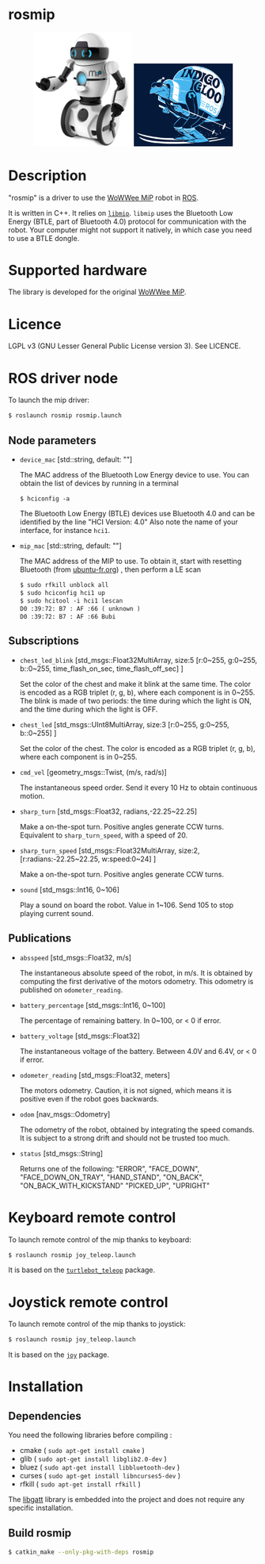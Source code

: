 # rosmip

<p align="center">
<img src="https://github.com/arnaud-ramey/libmip/raw/master/doc/MiP.png"
   alt="MiP" style="width: 200px"/>
<img src="https://github.com/arnaud-ramey/rosmip/raw/master/doc/ros_indigoigloo_600.png"
   alt="MiP" style="width: 200px"/>
</p>

Description
===========

"rosmip" is a driver to use the
[WoWWee MiP](http://wowwee.com/mip) robot
in [ROS](http://ros.org).

It is written in C++.
It relies on
[`libmip`](https://github.com/arnaud-ramey/libmip).
`libmip`
uses the Bluetooth Low Energy (BTLE, part of Bluetooth 4.0)
protocol for communication with the robot.
Your computer might not support it natively, in which case you need to
use a BTLE dongle.

Supported hardware
==================

The library is developed for the original
[WoWWee MiP](http://wowwee.com/mip).

Licence
=======

LGPL v3 (GNU Lesser General Public License version 3).
See LICENCE.

ROS driver node
===============

To launch the mip driver:

```bash
$ roslaunch rosmip rosmip.launch
```

Node parameters
---------------

- `device_mac`
  [std::string, default: ""]

  The MAC address of the Bluetooth Low Energy device to use.
  You can obtain the list of devices by running in a terminal

  ```
  $ hciconfig -a
  ```

  The Bluetooth Low Energy (BTLE) devices use Bluetooth 4.0 and
  can be identified by the line
  "HCI Version: 4.0"
  Also note the name of your interface, for instance `hci1`.

- `mip_mac`
  [std::string, default: ""]

  The MAC address of the MIP to use.
  To obtain it, start with resetting Bluetooth (from [ubuntu-fr.org](http://doc.ubuntu-fr.org/bluetooth#problemes_connus)) ,
  then perform a LE scan

  ```
  $ sudo rfkill unblock all
  $ sudo hciconfig hci1 up
  $ sudo hcitool -i hci1 lescan
  D0 :39:72: B7 : AF :66 ( unknown )
  D0 :39:72: B7 : AF :66 Bubi
  ```

Subscriptions
-------------

- `chest_led_blink`
  [std_msgs::Float32MultiArray, size:5 [r:0~255, g:0~255, b::0~255, time_flash_on_sec, time_flash_off_sec] ]

  Set the color of the chest and make it blink at the same time.
  The color is encoded as a RGB triplet (r, g, b),
  where each component is in 0~255.
  The blink is made of two periods: the time during which the light is ON,
  and the time during which the light is OFF.

- `chest_led`
  [std_msgs::UInt8MultiArray, size:3 [r:0~255, g:0~255, b::0~255] ]

  Set the color of the chest.
  The color is encoded as a RGB triplet (r, g, b),
  where each component is in 0~255.

- `cmd_vel`
  [geometry_msgs::Twist, (m/s, rad/s)]

  The instantaneous speed order.
  Send it every 10 Hz to obtain continuous motion.

- `sharp_turn`
  [std_msgs::Float32, radians,-22.25~22.25]

  Make a on-the-spot turn.
  Positive angles generate CCW turns.
  Equivalent to `sharp_turn_speed`, with a speed of 20.

- `sharp_turn_speed`
  [std_msgs::Float32MultiArray, size:2,
    [r:radians:-22.25~22.25, w:speed:0~24] ]

  Make a on-the-spot turn.
  Positive angles generate CCW turns.

- `sound`
  [std_msgs::Int16, 0~106]

  Play a sound on board the robot.
  Value in 1~106. Send 105 to stop playing current sound.


Publications
------------

- `absspeed`
  [std_msgs::Float32, m/s]

  The instantaneous absolute speed of the robot, in m/s.
  It is obtained by computing the first derivative of the motors odometry.
  This odometry is published on `odometer_reading`.

- `battery_percentage`
  [std_msgs::Int16, 0~100]

  The percentage of remaining battery.
  In 0~100, or < 0 if error.

- `battery_voltage`
  [std_msgs::Float32]

  The instantaneous voltage of the battery.
  Between 4.0V and 6.4V, or < 0 if error.

- `odometer_reading`
  [std_msgs::Float32, meters]

  The motors odometry.
  Caution, it is not signed, which means it is positive
  even if the robot goes backwards.

- `odom`
  [nav_msgs::Odometry]

  The odometry of the robot, obtained by integrating the speed comands.
  It is subject to a strong drift and should not be trusted too much.

- `status`
  [std_msgs::String]

  Returns one of the following:
  "ERROR", "FACE_DOWN", "FACE_DOWN_ON_TRAY", "HAND_STAND", "ON_BACK", "ON_BACK_WITH_KICKSTAND" "PICKED_UP", "UPRIGHT"


Keyboard remote control
=======================

To launch remote control of the mip thanks to keyboard:

```bash
$ roslaunch rosmip joy_teleop.launch
```

It is based on the [`turtlebot_teleop`](https://github.com/turtlebot/turtlebot/tree/indigo/turtlebot_teleop) package.

Joystick remote control
=======================

To launch remote control of the mip thanks to joystick:

```bash
$ roslaunch rosmip joy_teleop.launch
```

It is based on the [`joy`](http://wiki.ros.org/joy) package.

Installation
============

Dependencies
------------

You need the following libraries before compiling :

  * cmake  ( `sudo apt-get install cmake` )
  * glib   ( `sudo apt-get install libglib2.0-dev` )
  * bluez  ( `sudo apt-get install libbluetooth-dev` )
  * curses ( `sudo apt-get install libncurses5-dev` )
  * rfkill ( `sudo apt-get install rfkill` )

The [libgatt](https://github.com/jacklund/libgatt) library is
embedded into the project
and does not require any specific installation.

Build rosmip
-------------

```bash
$ catkin_make --only-pkg-with-deps rosmip
```
